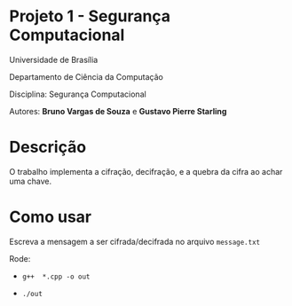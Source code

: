 # Projeto 1 - Segurança Computacional

Universidade de Brasília

Departamento de Ciência da Computação

Disciplina: Segurança Computacional

Autores: **Bruno Vargas de Souza** e **Gustavo Pierre Starling**

# Descrição

O trabalho implementa a cifração, decifração, e a quebra da cifra ao achar uma chave.

# Como usar

Escreva a mensagem a ser cifrada/decifrada no arquivo ```message.txt```

Rode: 

- ```g++  *.cpp -o out```

- ```./out```

